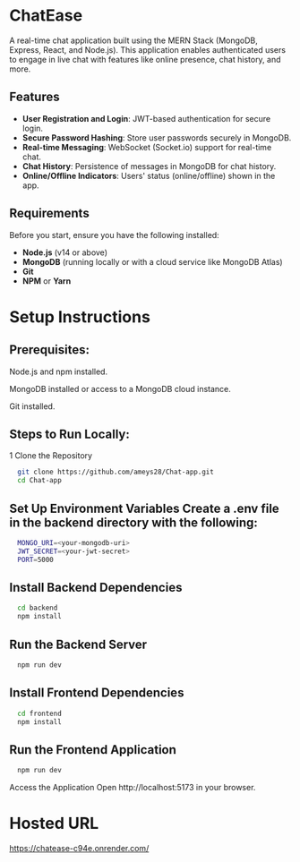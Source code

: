 # ChatEase

A real-time chat application built using the MERN Stack (MongoDB, Express, React, and Node.js). This application enables authenticated users to engage in live chat with features like online presence, chat history, and more.

## Features

- **User Registration and Login**: JWT-based authentication for secure login.
- **Secure Password Hashing**: Store user passwords securely in MongoDB.
- **Real-time Messaging**: WebSocket (Socket.io) support for real-time chat.
- **Chat History**: Persistence of messages in MongoDB for chat history.
- **Online/Offline Indicators**: Users' status (online/offline) shown in the app.

## Requirements

Before you start, ensure you have the following installed:

- **Node.js** (v14 or above)
- **MongoDB** (running locally or with a cloud service like MongoDB Atlas)
- **Git**
- **NPM** or **Yarn**

# Setup Instructions

## Prerequisites:
  Node.js and npm installed.
  
  MongoDB installed or access to a MongoDB cloud instance.
  
  Git installed.

## Steps to Run Locally:
1 Clone the Repository
```bash
  git clone https://github.com/ameys28/Chat-app.git
  cd Chat-app
```

## Set Up Environment Variables Create a .env file in the backend directory with the following:
```bash
  MONGO_URI=<your-mongodb-uri>
  JWT_SECRET=<your-jwt-secret>
  PORT=5000
```

## Install Backend Dependencies
```bash
  cd backend
  npm install
```

## Run the Backend Server
```bash
  npm run dev
```

## Install Frontend Dependencies
```bash
  cd frontend
  npm install
```

## Run the Frontend Application
```bash
  npm run dev
```

Access the Application Open http://localhost:5173 in your browser.

# Hosted URL
https://chatease-c94e.onrender.com/
